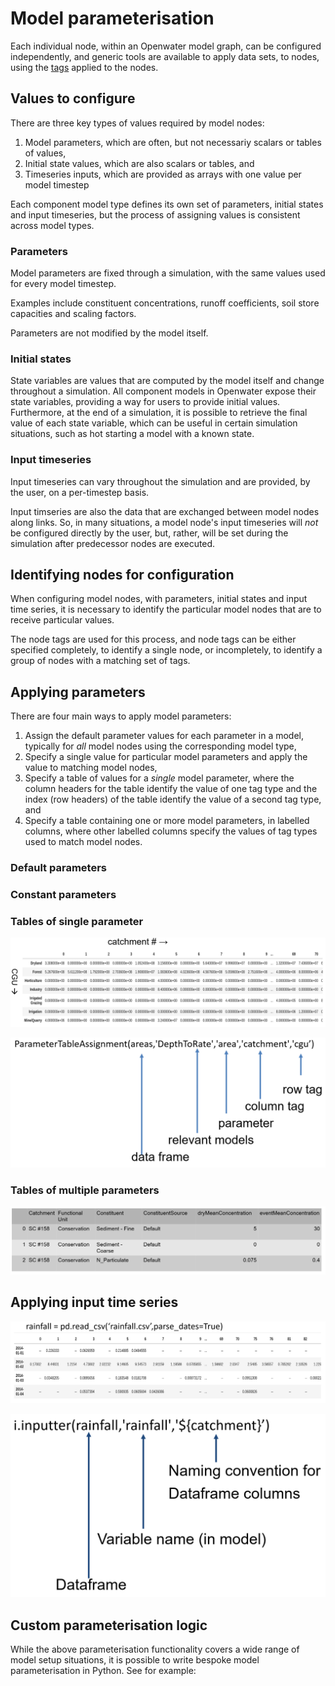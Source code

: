 # Model parameterisation

Each individual node, within an Openwater model graph, can be configured independently, and generic tools are available to apply data sets, to nodes, using the [tags](dimensions.md) applied to the nodes.

## Values to configure

There are three key types of values required by model nodes:

1. Model parameters, which are often, but not necessariy scalars or tables of values,
2. Initial state values, which are also scalars or tables, and
3. Timeseries inputs, which are provided as arrays with one value per model timestep

Each component model type defines its own set of parameters, initial states and input timeseries, but the process of assigning values is consistent across model types.

### Parameters

Model parameters are fixed through a simulation, with the same values used for every model timestep.

Examples include constituent concentrations, runoff coefficients, soil store capacities and scaling factors.

Parameters are not modified by the model itself.

### Initial states

State variables are values that are computed by the model itself and change throughout a simulation. All component models in Openwater expose their state variables, providing a way for users to provide initial values. Furthermore, at the end of a simulation, it is possible to retrieve the final value of each state variable, which can be useful in certain simulation situations, such as hot starting a model with a known state.

### Input timeseries

Input timeseries can vary throughout the simulation and are provided, by the user, on a per-timestep basis.

Input timseries are also the data that are exchanged between model nodes along links. So, in many situations, a model node's input timeseries will *not* be configured directly by the user, but, rather, will be set during the simulation after predecessor nodes are executed.


## Identifying nodes for configuration

When configuring model nodes, with parameters, initial states and input time series, it is necessary to identify the particular model nodes that are to receive particular values.

The node tags are used for this process, and node tags can be either specified completely, to identify a single node, or incompletely, to identify a group of nodes with a matching set of tags.

## Applying parameters

There are four main ways to apply model parameters:

1. Assign the default parameter values for each parameter in a model, typically for *all* model nodes using the corresponding model type,
2. Specify a single value for particular model parameters and apply the value to matching model nodes,
3. Specify a table of values for a *single* model parameter, where the column headers for the table identify the value of one tag type and the index (row headers) of the table identify the value of a second tag type, and
4. Specify a table containing one or more model parameters, in labelled columns, where other labelled columns specify the values of tag types used to match model nodes.

### Default parameters


### Constant parameters


### Tables of single parameter

![Table of land use areas](figures/Parameterise-Table-2D.png)


![Table of land use areas](figures/Parameterise-Table-2D-Code.png)

### Tables of multiple parameters

![Table of land use areas](figures/Parameterise-Table-ND.png)


## Applying input time series

![Table of land use areas](figures/Parameterise-Timeseries.png)


![Table of land use areas](figures/Parameterise-Timeseries-Code.png)


## Custom parameterisation logic

While the above parameterisation functionality covers a wide range of model setup situations, it is possible to write bespoke model parameterisation in Python. See for example:

<todo>

